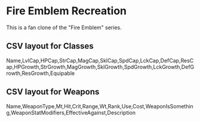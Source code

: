 # Fire Emblem Recreation
This is a fan clone of the "Fire Emblem" series.

## CSV layout for Classes 
Name,LvlCap,HPCap,StrCap,MagCap,SklCap,SpdCap,LckCap,DefCap,ResCap,HPGrowth,StrGrowth,MagGrowth,SklGrowth,SpdGrowth,LckGrowth,DefGrowth,ResGrowth,Equipable

## CSV layout for Weapons
Name,WeaponType,Mt,Hit,Crit,Range,Wt,Rank,Use,Cost,WeaponIsSomething,WeaponStatModifiers,EffectiveAgainst,Description